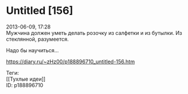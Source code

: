 Untitled [156]
===============

   
 2013-06-09, 17:28   
  Мужчина должен уметь делать розочку из салфетки и из бутылки. Из стеклянной, разумеется.   
   
  Надо бы научиться...    
    
 <https://diary.ru/~zHz00/p188896710_untitled-156.htm>   
   
 Теги:   
 [[Тухлые идеи]]   
 ID: p188896710